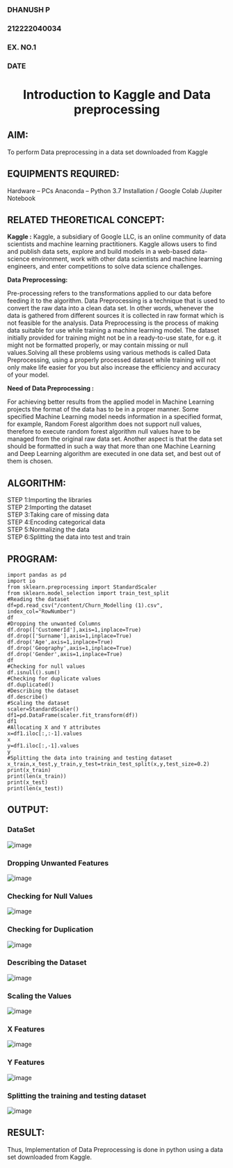 <H3>DHANUSH P</H3>
<H3>212222040034</H3>
<H3>EX. NO.1</H3>
<H3>DATE</H3>
<H1 ALIGN =CENTER> Introduction to Kaggle and Data preprocessing</H1>

## AIM:

To perform Data preprocessing in a data set downloaded from Kaggle

## EQUIPMENTS REQUIRED:
Hardware – PCs
Anaconda – Python 3.7 Installation / Google Colab /Jupiter Notebook

## RELATED THEORETICAL CONCEPT:

**Kaggle :**
Kaggle, a subsidiary of Google LLC, is an online community of data scientists and machine learning practitioners. Kaggle allows users to find and publish data sets, explore and build models in a web-based data-science environment, work with other data scientists and machine learning engineers, and enter competitions to solve data science challenges.

**Data Preprocessing:**

Pre-processing refers to the transformations applied to our data before feeding it to the algorithm. Data Preprocessing is a technique that is used to convert the raw data into a clean data set. In other words, whenever the data is gathered from different sources it is collected in raw format which is not feasible for the analysis.
Data Preprocessing is the process of making data suitable for use while training a machine learning model. The dataset initially provided for training might not be in a ready-to-use state, for e.g. it might not be formatted properly, or may contain missing or null values.Solving all these problems using various methods is called Data Preprocessing, using a properly processed dataset while training will not only make life easier for you but also increase the efficiency and accuracy of your model.

**Need of Data Preprocessing :**

For achieving better results from the applied model in Machine Learning projects the format of the data has to be in a proper manner. Some specified Machine Learning model needs information in a specified format, for example, Random Forest algorithm does not support null values, therefore to execute random forest algorithm null values have to be managed from the original raw data set.
Another aspect is that the data set should be formatted in such a way that more than one Machine Learning and Deep Learning algorithm are executed in one data set, and best out of them is chosen.


## ALGORITHM:
STEP 1:Importing the libraries<BR>
STEP 2:Importing the dataset<BR>
STEP 3:Taking care of missing data<BR>
STEP 4:Encoding categorical data<BR>
STEP 5:Normalizing the data<BR>
STEP 6:Splitting the data into test and train<BR>

##  PROGRAM:
```
import pandas as pd
import io
from sklearn.preprocessing import StandardScaler
from sklearn.model_selection import train_test_split
#Reading the dataset
df=pd.read_csv("/content/Churn_Modelling (1).csv", index_col="RowNumber")
df
#Dropping the unwanted Columns
df.drop(['CustomerId'],axis=1,inplace=True)
df.drop(['Surname'],axis=1,inplace=True)
df.drop('Age',axis=1,inplace=True)
df.drop('Geography',axis=1,inplace=True)
df.drop('Gender',axis=1,inplace=True)
df
#Checking for null values
df.isnull().sum()
#Checking for duplicate values
df.duplicated()
#Describing the dataset
df.describe()
#Scaling the dataset
scaler=StandardScaler()
df1=pd.DataFrame(scaler.fit_transform(df))
df1
#Allocating X and Y attributes
x=df1.iloc[:,:-1].values
x
y=df1.iloc[:,-1].values
y
#Splitting the data into training and testing dataset
x_train,x_test,y_train,y_test=train_test_split(x,y,test_size=0.2)
print(x_train)
print(len(x_train))
print(x_test)
print(len(x_test))
```


## OUTPUT:
### DataSet
![image](https://github.com/DhanushPalani/Ex-1-NN/assets/121594640/13c95d9f-177c-49ff-b912-0e6c7e85b5a3)
### Dropping Unwanted Features
![image](https://github.com/DhanushPalani/Ex-1-NN/assets/121594640/24dd557d-d932-4c08-b4ae-9754cc7780c7)
### Checking for Null Values
![image](https://github.com/DhanushPalani/Ex-1-NN/assets/121594640/321abb7e-d745-4297-9c33-f5a7ec4fd57e)
### Checking for Duplication
![image](https://github.com/DhanushPalani/Ex-1-NN/assets/121594640/06867b64-fb4f-4860-bfb4-0013ae89ae21)
### Describing the Dataset
![image](https://github.com/DhanushPalani/Ex-1-NN/assets/121594640/362831d4-5904-42c3-8c43-7f82e3990a65)
### Scaling the Values
![image](https://github.com/DhanushPalani/Ex-1-NN/assets/121594640/37f3ff52-4847-4e6b-9bac-bc7b3f8d68c8)
### X Features
![image](https://github.com/DhanushPalani/Ex-1-NN/assets/121594640/4924b898-e206-4d3a-83f5-5b596670abaa)
### Y Features
![image](https://github.com/DhanushPalani/Ex-1-NN/assets/121594640/2b2d9737-d0de-423f-9be1-6e931e7a4c3c)
### Splitting the training and testing dataset
![image](https://github.com/DhanushPalani/Ex-1-NN/assets/121594640/8d50e2bc-26ce-45d9-9a54-3a65c55f0615)











## RESULT:
Thus, Implementation of Data Preprocessing is done in python  using a data set downloaded from Kaggle.


